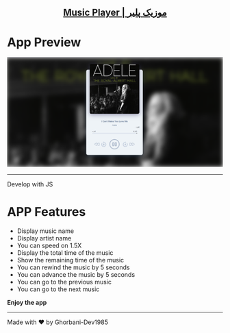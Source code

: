 <p align="center">
  <a href="#">
    <h2 align="center"> Music Player | موزیک پلیر </h2>
  </a>
</p>

# App Preview

![Anurag Hazra Site Preview](./Assets/Images/Screenshot.png)

---

Develop with JS

# APP Features
<ul>
<li>Display music name</li>
<li>Display artist name</li>
<li>You can speed on 1.5X</li>
<li>Display the total time of the music</li>
<li>Show the remaining time of the music</li>
<li>You can rewind the music by 5 seconds</li>
<li>You can advance the music by 5 seconds</li>
<li>You can go to the previous music</li>
<li>You can go to the next music</li>
</ul>


<strong>Enjoy the app</strong>

---

Made with :heart: by Ghorbani-Dev1985
